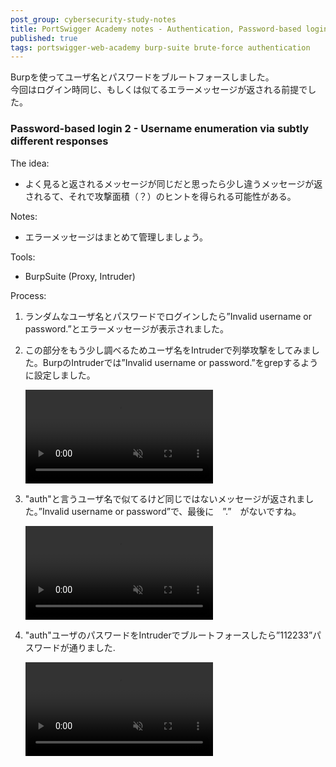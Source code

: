 ```yaml
---
post_group: cybersecurity-study-notes
title: PortSwigger Academy notes - Authentication, Password-based login Username enumeration via subtly different responses 
published: true
tags: portswigger-web-academy burp-suite brute-force authentication
---
```


Burpを使ってユーザ名とパスワードをブルートフォースしました。  
今回はログイン時同じ、もしくは似てるエラーメッセージが返される前提でした。

### Password-based login 2 - Username enumeration via subtly different responses
The idea:  
- よく見ると返されるメッセージが同じだと思ったら少し違うメッセージが返されるて、それで攻撃面積（？）のヒントを得られる可能性がある。

Notes:
- エラーメッセージはまとめて管理しましょう。

Tools:
- BurpSuite (Proxy, Intruder)

Process:
1. ランダムなユーザ名とパスワードでログインしたら”Invalid username or password.”とエラーメッセージが表示されました。 

2. この部分をもう少し調べるためユーザ名をIntruderで列挙攻撃をしてみました。BurpのIntruderでは”Invalid username or password.”をgrepするように設定しました。

   <video src="/assets/videos/portswigger-academy-notes/authentication-password-based-2-1.mp4" controls loop muted></video>

3. "auth"と言うユーザ名で似てるけど同じではないメッセージが返されました。”Invalid username or password”で、最後に　”.”　がないですね。

   <video src="/assets/videos/portswigger-academy-notes/authentication-password-based-2-2.mp4" controls loop muted></video>

4. "auth"ユーザのパスワードをIntruderでブルートフォースしたら”112233”パスワードが通りました.

   <video src="/assets/videos/portswigger-academy-notes/authentication-password-based-2-3.mp4" controls loop muted></video>